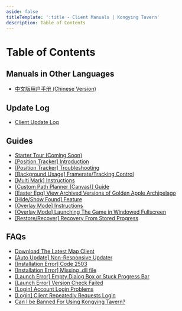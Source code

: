 ```yaml
---
aside: false
titleTemplate: ':title - Client Manuals | Kongying Tavern'
description: Table of Contents
---
```


[文：【目录】客户端使用手册]: # '../../manual/client.md'

# Table of Contents

## **Manuals in Other Languages**

- [中文版用户手册 (Chinese Version)](../../manual/client.md)

## **Update Log**

- [Client Update Log](https://discord.gg/SWz6RTWNkm)

## **Guides**

- [Starter Tour (Coming Soon)](#)
- [[Position Tracker] Introduction](./guide/auto-tracking/importantnotes.md)
- [[Position Tracker] Troubleshooting](./guide/auto-tracking/troubleshoot.md)
- [[Background Usage] Framerate/Tracking Control](./guide/bg/bgfrate.md)
- [[Multi Mark] Instructions](./guide/batch-selection/instructions.md)
- [[Custom Path Planner (Canvas)] Guide](./guide/canvas/guide.md)
- [[Easter Egg] View Archived Versions of Golden Apple Archipelago](./guide/easter-egg/view.md)
- [[Hide/Show Found] Feature](./guide/hide-show-done/hidedoneshowdone.md)
- [[Overlay Mode] Instructions](./guide/overlay-mode/instructions.md)
- [[Overlay Mode] Launching The Game in Windowed Fullscreen](./guide/overlay-mode/fullscreen-windowed/launching.md)
- [[Restore/Recover] Recovery From Stored Progress](./guide/restore-recover/progress.md)

## **FAQs**

- [Download The Latest Map Client](../download-client.md)
- [[Auto Update] Non-Responsive Updater](./faq/autoupdate/updater.md)
- [[Installation Error] Code 2503](./faq/instlerror/code2503.md)
- [[Installation Error] Missing .dll file](./faq/instlerror/missingdll.md)
- [[Launch Error] Empty Dialog Box or Stuck Progress Bar](./faq/launcherror/emptydialog.md)
- [[Launch Error] Version Check Failed](./faq/launcherror/versioncheck.md)
- [[Login] Account Login Problems](./faq/login/accountlogin.md)
- [[Login] Client Repeatedly Requests Login](./faq/login/clientrepeatedly.md)
- [Can I be Banned For Using Kongying Tavern?](./faq/accountsafety/acntban.md)
